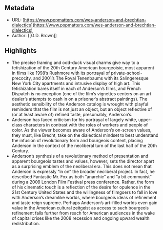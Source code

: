 ## Metadata
* URL: [https://www.popmatters.com/wes-anderson-and-brechtian-dialectics](https://www.popmatters.com/wes-anderson-and-brechtian-dialectics)
* Author: [[G.D. Brown]]

## Highlights
* The precise framing and odd-duck visual charms give way to a fetishization of the 20th Century American bourgeoisie, most apparent in films like 1998’s Rushmore with its portrayal of private-school-precocity, and 2001’s The Royal Tenenbaums with its Salingeresque New York City apartments and intrusive display of high art. This fetishization bares itself in each of Anderson’s films, and French Dispatch is no exception (one of the film’s vignettes centers on an art dealer’s attempts to cash in on a prisoner’s abstract paintings). The aesthetic sensibility of the Anderson catalog is wrought with playful reminders that the film is not just an object, but an object reflective of (or at least aware of) refined taste, presumably, Anderson’s.
* Anderson has faced criticism for his portrayal of largely white, upper-class characters in contrast with the roles of workers and people of color. As the viewer becomes aware of Anderson’s on-screen values, they must, like Brecht, take on the dialectical mindset to best understand the infusion of revolutionary form and bourgeois content, placing Anderson in the context of the neoliberal turn of the last half of the 20th Century.
* Anderson’s synthesis of a revolutionary method of presentation and apparent bourgeois tastes and values, however, sets the director apart as a surprising emblem of the neoliberal era. This does not mean that Anderson is expressly “in on” the broader neoliberal project. In fact, he described Fantastic Mr. Fox as both “anarchic” and “a bit communist” during a 2009 London Film Festival press conference. Rather, the form of his cinematic touch is a reflection of the desire for opulence in the 21st Century United States and the willingness of filmgoers to fall in love with Anderson’s dreamlike worlds, where bourgeois ideas of refinement and taste reign supreme. Perhaps Anderson’s art-filled worlds even gain value in the American cultural zeitgeist as access to such bourgeois refinement falls further from reach for American audiences in the wake of capital crises like the 2008 recession and ongoing upward wealth redistribution.